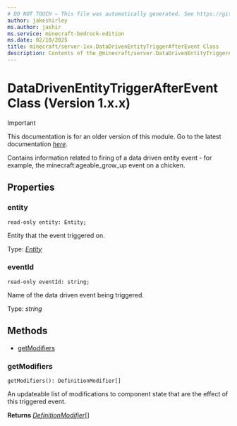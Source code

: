 ```yaml
---
# DO NOT TOUCH — This file was automatically generated. See https://github.com/mojang/minecraftapidocsgenerator to modify descriptions, examples, etc.
author: jakeshirley
ms.author: jashir
ms.service: minecraft-bedrock-edition
ms.date: 02/10/2025
title: minecraft/server-1xx.DataDrivenEntityTriggerAfterEvent Class
description: Contents of the @minecraft/server.DataDrivenEntityTriggerAfterEvent class (Version 1.x.x).
---
```

# DataDrivenEntityTriggerAfterEvent Class (Version 1.x.x)

> [!IMPORTANT]
> This documentation is for an older version of this module. Go to the latest documentation [*here*](../../../scriptapi/minecraft/server/DataDrivenEntityTriggerAfterEvent.md).

Contains information related to firing of a data driven entity event - for example, the minecraft:ageable_grow_up event on a chicken.

## Properties

### **entity**
`read-only entity: Entity;`

Entity that the event triggered on.

Type: [*Entity*](Entity.md)

### **eventId**
`read-only eventId: string;`

Name of the data driven event being triggered.

Type: *string*

## Methods
- [getModifiers](#getmodifiers)

### **getModifiers**
`
getModifiers(): DefinitionModifier[]
`

An updateable list of modifications to component state that are the effect of this triggered event.

**Returns** [*DefinitionModifier*](DefinitionModifier.md)[]
